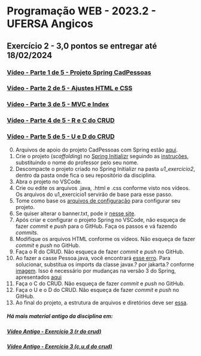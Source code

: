 # Programação WEB - 2023.2 - UFERSA Angicos

## Exercício 2 - 3,0 pontos se entregar até 18/02/2024

### [Vídeo - Parte 1 de 5 - Projeto Spring CadPessoas](https://drive.google.com/open?id=1GlAtyVXCuSgecBHpqQ3AHgXAFJgkMuUh)

### [Vídeo - Parte 2 de 5 - Ajustes HTML e CSS](https://drive.google.com/open?id=1KAldumLoLzS7jMwj8y4fNvh1-FxFat2u)

### [Vídeo - Parte 3 de 5 - MVC e Index](https://drive.google.com/open?id=1KHcTyx_Y7z6aqB3445f5E9VVjpl9a_an)

### [Vídeo - Parte 4 de 5 - R e C do CRUD](https://drive.google.com/open?id=1KRmQyi2G9mO3uT0ZH-FAy9HJplP9tv1L)

### [Vídeo - Parte 5 de 5 - U e D do CRUD](https://drive.google.com/open?id=1KY32PbN7857Ao-XALZUBcUiD8Xvouexc)

0. Arquivos de apoio do projeto CadPessoas com Spring estão [aqui](https://drive.google.com/open?id=17-KGWKYdf9qTHCMfD6ZVPP4DsKt-rjpZ).
1. Crie o projeto (_scaffolding_) no [Spring Initializr](https://start.spring.io/) seguindo as [instruções](https://drive.google.com/open?id=17htKMi-29yO4uio_4ObtZQA5SBqs5jgm), substituindo o nome do professor pelo seu nome.
2. Descompacte o projeto criado no Spring Initializr na pasta _u1_exercicio2_, dentro da pasta onde fica o seu repositório da disciplina.
3. Abra o projeto no VSCode.
4. Crie ou edite os arquivos .java, .html e .css conforme visto nos vídeos. Os arquivos do u1_exercicio1 servirão de base para esse passo.
5. Tome como base os [arquivos de configuração](https://drive.google.com/open?id=1KHCRiDnNdD0np01QIibX6PQisLJKGed-) para configurar seu projeto.
6. Se quiser alterar o banner.txt, pode ir [nesse site](https://patorjk.com/software/taag/#p=display&f=Big&t=PWEB%202023.2).
7. Após criar e configurar o projeto Spring no VSCode, não esqueça de fazer _commit_ e _push_ para o GitHub. Faça os passos e vá fazendo _commits_.
8. Modifique os arquivos HTML conforme os vídeos. Não esqueça de fazer _commit_ e _push_ no GitHub.
9. Faça o R do CRUD. Não esqueça de fazer _commit_ e _push_ no GitHub.
10. Ao fazer a casse Pessoa.java, você encontrará [esse erro](https://drive.google.com/open?id=1coLOLVNkBxD2dMllrnK-K4Vg-VeJEA-_). Para solucionar, substitua os imports da classe javax.? por jakarta.? conforme [imagem](https://drive.google.com/open?id=1ocvzaB6NPCJOnxmhq71ZiOMji6rCrH8o). Isso é necessário por mudanças na versão 3 do Spring, apresentados [aqui](https://mkyong.com/spring-boot/spring-boot-package-javax-persistence-does-not-exist/)
11. Faça o C do CRUD. Não esqueça de fazer _commit_ e _push_ no GitHub.
12. Faça o U e o D do CRUD. Não esqueça de fazer _commit_ e _push_ no GitHub.
13. Ao final do projeto, a estrutura de arquivos e diretórios deve ser [essa](https://drive.google.com/open?id=17dJrwgpZTMi8ZsBrLPAGze9HF-SsyqlO).

##### Há mais material antigo da disciplina em:

##### [Vídeo Antigo - Exercício 3 (r do crud)](https://drive.google.com/file/d/1s0j2dqfTjcpiWqMlyD0KhSJJy4AV0g9p)

##### [Vídeo Antigo - Exercício 3 (c,u,d do crud)](https://drive.google.com/file/d/1MRpWvcjpqkehnb9pfSC1Jj38eeOylg_0)
